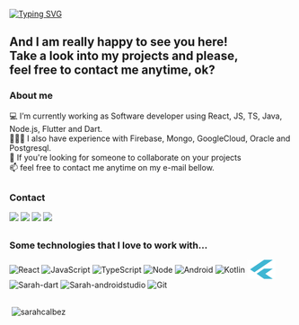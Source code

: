 <a href="https://git.io/typing-svg"><img src="https://readme-typing-svg.demolab.com?font=Fira+Code&weight=500&size=30&duration=4000&pause=1000&color=F7A0E5&width=435&lines=Hi!+I'm+Sarah+Alencar" alt="Typing SVG" /></a>

<h2>
<p>
And I am really happy to see you here!<br/>
Take a look into my projects and please, <br/>
feel free to contact me anytime, ok?<br/>
</p>
</h2>
<h3>
  About me
</h3>
<p>
💻   I’m currently working as Software developer using React, JS, TS, Java, Node.js, Flutter and Dart. <br>
👩🏼‍💻   I also have experience with Firebase, Mongo, GoogleCloud, Oracle and Postgresql. <br>
👀   If you're looking for someone to collaborate on your projects <br>
📫   feel free to contact me anytime on my e-mail bellow. <br>                            
</p>
  
##
<h3>
  Contact 
</h3>
  
<div>
  <a href="https://www.linkedin.com/in/sarahbezerra" target="_blank"><img src="https://img.shields.io/badge/-LinkedIn-%230077B5?style=for-the-badge&logo=linkedin&logoColor=white" target="_blank"></a> 
  <a href="https://instagram.com/sarahcalbez" target="_blank"><img src="https://img.shields.io/badge/-Instagram-%23E4405F?style=for-the-badge&logo=instagram&logoColor=white" target="_blank"></a>
  <a href="https://discordapp.com/users/Sarahcalbez#6667" target="_blank"><img src="https://img.shields.io/badge/Discord-7289DA?style=for-the-badge&logo=discord&logoColor=white" target="_blank"></a> 
  <a href = "mailto:sarah.petrola@gmail.com"><img src="https://img.shields.io/badge/-Gmail-%23333?style=for-the-badge&logo=gmail&logoColor=white" target="_blank"></a>
</div>

  ##
<div style="display: inline_block">
  <h3>
    Some technologies that I love to work with...
  </h3>
  <img align="center" alt="React" height="34" width="50" src="https://cdn.jsdelivr.net/gh/devicons/devicon@latest/icons/react/react-original.svg" />
  <img align="center" alt="JavaScript" height="34" width="50" src="https://cdn.jsdelivr.net/gh/devicons/devicon@latest/icons/javascript/javascript-original.svg" />
  <img align="center" alt="TypeScript" height="34" width="50" src="https://cdn.jsdelivr.net/gh/devicons/devicon@latest/icons/typescript/typescript-original.svg" />
  <img align="center" alt="Node" height="34" width="50" src="https://cdn.jsdelivr.net/gh/devicons/devicon@latest/icons/nodejs/nodejs-original.svg" />
  <img align="center" alt="Android" height="34" width="50"  src="https://cdn.jsdelivr.net/gh/devicons/devicon/icons/android/android-plain.svg"/>
  <img align="center" alt="Kotlin" height="34" width="50"  src="https://cdn.jsdelivr.net/gh/devicons/devicon/icons/kotlin/kotlin-original.svg" />
  <img align="center" alt="Sarah-flutter" height="34" width="50" src="https://raw.githubusercontent.com/devicons/devicon/master/icons/flutter/flutter-plain.svg">
  <img align="center" alt="Sarah-dart" height="34" width="50" src="https://cdn.jsdelivr.net/gh/devicons/devicon/icons/dart/dart-original.svg">
  <img align="center" alt="Sarah-androidstudio" height="34" width="50" src="https://cdn.jsdelivr.net/gh/devicons/devicon/icons/androidstudio/androidstudio-original.svg">
  <img align="center" alt="Git" height="34" width="50" src="https://cdn.jsdelivr.net/gh/devicons/devicon/icons/git/git-original.svg" />
</div>
  
##

<p>&nbsp;<img align="center" src="https://github-readme-stats.vercel.app/api?username=sarahcalbez&show_icons=true&locale=en" alt="sarahcalbez" /></p>

